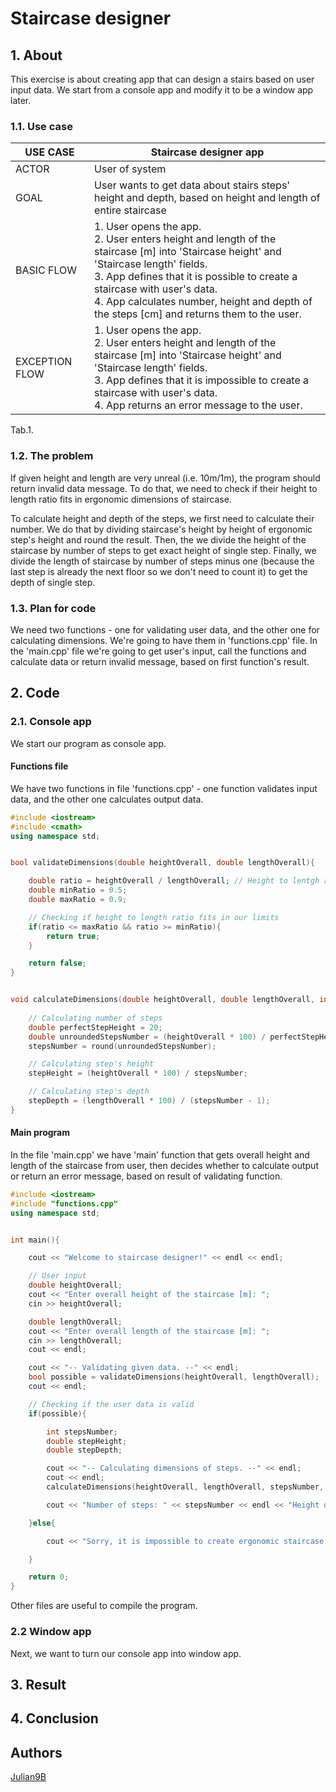 # Staircase designer

## 1. About

This exercise is about creating app that can design a stairs based on user input data. We start from a console app and modify it to be a window app later.

### 1.1. Use case

| USE CASE       | Staircase designer app |
| -------------- | ---------------------- |
| ACTOR          | User of system |
| GOAL           | User wants to get data about stairs steps' height and depth, based on height and length of entire staircase |
| BASIC FLOW     | 1. User opens the app. <br> 2. User enters height and length of the staircase [m] into 'Staircase height' and 'Staircase length' fields. <br> 3. App defines that it is possible to create a staircase with user's data. <br> 4. App calculates number, height and depth of the steps [cm] and returns them to the user. |
| EXCEPTION FLOW | 1. User opens the app. <br> 2. User enters height and length of the staircase [m] into 'Staircase height' and 'Staircase length' fields. <br> 3. App defines that it is impossible to create a staircase with user's data. <br> 4. App returns an error message to the user. |

Tab.1.

### 1.2. The problem

If given height and length are very unreal (i.e. 10m/1m), the program should return invalid data message. To do that, we need to check if their height to length ratio fits in ergonomic dimensions of staircase. 
 
To calculate height and depth of the steps, we first need to calculate their number. We do that by dividing staircase's height by height of ergonomic step's height and round the result. Then, the we divide the height of the staircase by number of steps to get exact height of single step. Finally, we divide the length of staircase by number of steps minus one (because the last step is already the next floor so we don't need to count it) to get the depth of single step.

### 1.3. Plan for code

We need two functions - one for validating user data, and the other one for calculating dimensions. We're going to have them in 'functions.cpp' file. In the 'main.cpp' file we're going to get user's input, call the functions and calculate data or return invalid message, based on first function's result.

## 2. Code

### 2.1. Console app

We start our program as console app.

#### Functions file

We have two functions in file 'functions.cpp' - one function validates input data, and the other one calculates output data.

```cpp
#include <iostream>
#include <cmath>
using namespace std;


bool validateDimensions(double heightOverall, double lengthOverall){

	double ratio = heightOverall / lengthOverall; // Height to lentgh ratio
	double minRatio = 0.5;
	double maxRatio = 0.9;

	// Checking if height to length ratio fits in our limits
	if(ratio <= maxRatio && ratio >= minRatio){
		return true;
	}

	return false;
}


void calculateDimensions(double heightOverall, double lengthOverall, int& stepsNumber, double& stepHeight, double& stepDepth){
	
	// Calculating number of steps
	double perfectStepHeight = 20;
	double unroundedStepsNumber = (heightOverall * 100) / perfectStepHeight;
	stepsNumber = round(unroundedStepsNumber);

	// Calculating step's height
	stepHeight = (heightOverall * 100) / stepsNumber;

	// Calculating step's depth
	stepDepth = (lengthOverall * 100) / (stepsNumber - 1);
}
```

#### Main program
 
In the file 'main.cpp' we have 'main' function that gets overall height and length of the staircase from user, then decides whether to calculate output or return an error message, based on result of validating function.

```cpp
#include <iostream>
#include "functions.cpp"
using namespace std;


int main(){

	cout << "Welcome to staircase designer!" << endl << endl;

	// User input
	double heightOverall;
	cout << "Enter overall height of the staircase [m]: ";
	cin >> heightOverall;

	double lengthOverall;
	cout << "Enter overall length of the staircase [m]: ";
	cin >> lengthOverall;
	cout << endl;

	cout << "-- Validating given data. --" << endl;
	bool possible = validateDimensions(heightOverall, lengthOverall);
	cout << endl;

	// Checking if the user data is valid
	if(possible){

		int stepsNumber;
		double stepHeight;
		double stepDepth;

		cout << "-- Calculating dimensions of steps. --" << endl;
		cout << endl;
		calculateDimensions(heightOverall, lengthOverall, stepsNumber, stepHeight, stepDepth);

		cout << "Number of steps: " << stepsNumber << endl << "Height of each step: " << stepHeight << "cm" << endl << "Depth of each step: " << stepDepth << "cm" << endl << endl;

	}else{

		cout << "Sorry, it is impossible to create ergonomic staircase using dimensions given by you." << endl << endl;

	}

	return 0;
}
```

Other files are useful to compile the program.

### 2.2 Window app

Next, we want to turn our console app into window app.

## 3. Result

## 4. Conclusion

## Authors
[Julian9B](https://github.com/Julian9B)
